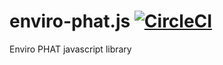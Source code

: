 # enviro-phat.js [![CircleCI](https://circleci.com/gh/AlejandroHerr/enviro-phat.js/tree/master.svg?style=svg)](https://circleci.com/gh/AlejandroHerr/scroll-phat-hd.js/tree/development)
Enviro PHAT javascript library
